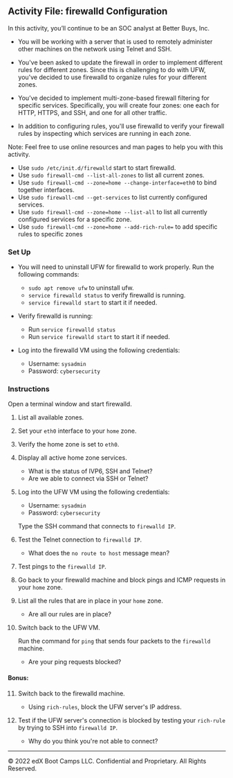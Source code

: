 ## Activity File: firewalld Configuration

In this activity, you’ll continue to be an SOC analyst at Better Buys, Inc.

- You will be working with a server that is used to remotely administer other machines on the network using Telnet and SSH.

- You've been asked to update the firewall in order to implement different rules for different zones. Since this is challenging to do with UFW, you've decided to use firewalld to organize rules for your different zones.

- You’ve decided to implement multi-zone-based firewall filtering for specific services. Specifically, you will create four zones: one each for HTTP, HTTPS, and SSH, and one for all other traffic.

- In addition to configuring rules, you'll use firewalld to verify your firewall rules by inspecting which services are running in each zone.

Note: Feel free to use online resources and man pages to help you with this activity.

- Use `sudo /etc/init.d/firewalld` start to start firewalld.
- Use `sudo firewall-cmd --list-all-zones` to list all current zones.
- Use `sudo firewall-cmd --zone=home --change-interface=eth0` to bind together interfaces.
- Use `sudo firewall-cmd --get-services` to list currently configured services.
- Use `sudo firewall-cmd --zone=home --list-all` to list all currently configured services for a specific zone.
- Use `sudo firewall-cmd --zone=home --add-rich-rule=` to add specific rules to specific zones

### Set Up

- You will need to uninstall UFW for firewalld to work properly. Run the following commands:

    - `sudo apt remove ufw` to uninstall ufw.
    -  `service firewalld status` to verify firewalld is running. 
    -  `service firewalld start` to start it if needed.

- Verify firewalld is running: 
    - Run `service firewalld status` 
    - Run `service firewalld start` to start it if needed.

- Log into the firewalld VM using the following credentials:

    - Username: `sysadmin`
    - Password: `cybersecurity`

### Instructions

Open a terminal window and start firewalld.

1. List all available zones.

2. Set your `eth0` interface to your `home` zone.

3. Verify the home zone is set to `eth0`.

4. Display all active home zone services.
    - What is the status of IVP6, SSH and Telnet? 
    - Are we able to connect via SSH or Telnet?

5. Log into the UFW VM using the following credentials:

    - Username: `sysadmin`
    - Password: `cybersecurity`

    Type the SSH command that connects to `firewalld IP`.

6. Test the Telnet connection to `firewalld IP`.

    - What does the `no route to host` message mean?

7. Test pings to the `firewalld IP`.

8. Go back to your firewalld machine and block pings and ICMP requests in your `home` zone.

9. List all the rules that are in place in your `home` zone. 

     - Are all our rules are in place?

10. Switch back to the UFW VM.

    Run the command for `ping` that sends four packets to the `firewalld` machine.

    - Are your ping requests blocked?

#### Bonus:

11. Switch back to the firewalld machine. 

     - Using `rich-rules`, block the UFW server's IP address.

12. Test if the UFW server's connection is blocked by testing your `rich-rule` by trying to SSH into `firewalld IP`.

    - Why do you think you're not able to connect?

---
© 2022 edX Boot Camps LLC. Confidential and Proprietary. All Rights Reserved.
